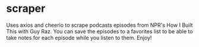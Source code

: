 # scraper

Uses axios and cheerio to scrape podcasts episodes from NPR's How I Built This with Guy Raz. You can save the episodes to a favorites list to be able to take notes for each episode while you listen to them. Enjoy!
